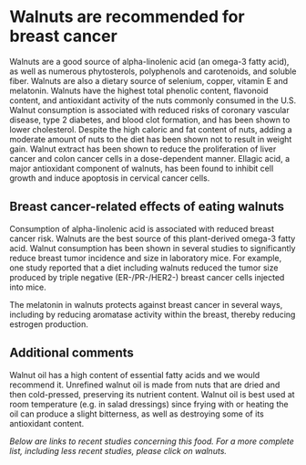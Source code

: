 

#  Walnuts are recommended for breast cancer 

Walnuts are a good source of alpha-linolenic acid (an omega-3 fatty acid), as well as numerous phytosterols, polyphenols and carotenoids, and soluble fiber. Walnuts are also a dietary source of selenium, copper, vitamin E and melatonin. Walnuts have the highest total phenolic content, flavonoid content, and antioxidant activity of the nuts commonly consumed in the U.S. Walnut consumption is associated with reduced risks of coronary vascular disease, type 2 diabetes, and blood clot formation, and has been shown to lower cholesterol. Despite the high caloric and fat content of nuts, adding a moderate amount of nuts to the diet has been shown not to result in weight gain. Walnut extract has been shown to reduce the proliferation of liver cancer and colon cancer cells in a dose-dependent manner. Ellagic acid, a major antioxidant component of walnuts, has been found to inhibit cell growth and induce apoptosis in cervical cancer cells.

## Breast cancer-related effects of eating walnuts 

Consumption of alpha-linolenic acid is associated with reduced breast cancer risk. Walnuts are the best source of this plant-derived omega-3 fatty acid. Walnut consumption has been shown in several studies to significantly reduce breast tumor incidence and size in laboratory mice. For example, one study reported that a diet including walnuts reduced the tumor size produced by triple negative (ER-/PR-/HER2-) breast cancer cells injected into mice.

The melatonin in walnuts protects against breast cancer in several ways, including by reducing aromatase activity within the breast, thereby reducing estrogen production.

## Additional comments

Walnut oil has a high content of essential fatty acids and we would recommend it. Unrefined walnut oil is made from nuts that are dried and then cold-pressed, preserving its nutrient content. Walnut oil is best used at room temperature (e.g. in salad dressings) since frying with or heating the oil can produce a slight bitterness, as well as destroying some of its antioxidant content.

_Below are links to recent studies concerning this food. For a more complete list, including less recent studies, please click on walnuts._


  


